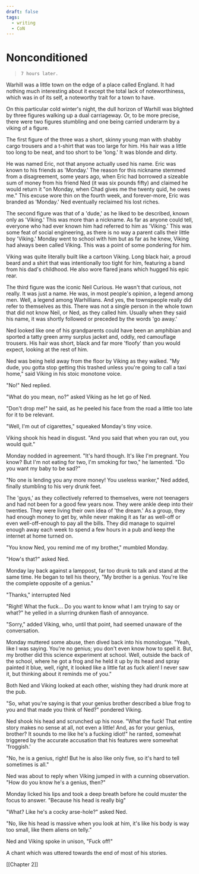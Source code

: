```yaml
---
draft: false
tags:
  - writing
  - CoN
---
```

# Nonconditioned #
> `7 hours later.`

Warhill was a little town on the edge of a place called England. It had nothing much interesting about it except the total lack of noteworthiness, which was in of its self, a noteworthy trait for a town to have.

On this particular cold winter's night, the dull horizon of Warhill was blighted by three figures walking up a dual carriageway. Or, to be more precise, there were two figures stumbling and one being carried underarm by a viking of a figure.

The first figure of the three was a short, skinny young man with shabby cargo trousers and a t-shirt that was too large for him. His hair was a little too long to be neat, and too short to be 'long.' It was blonde and dirty.

He was named Eric, not that anyone actually used his name. Eric was known to his friends as 'Monday.' The reason for this nickname stemmed from a disagreement, some years ago, when Eric had borrowed a sizeable sum of money from his friend Ned (it was six pounds fifty) and claimed he would return it "on Monday, when Chad gives me the twenty quid, he owes me." This excuse wore thin on the fourth week, and forever-more, Eric was branded as 'Monday.' Ned eventually reclaimed his lost riches.

The second figure was that of a 'dude,' as he liked to be described, known only as 'Viking.' This was more than a nickname. As far as anyone could tell, everyone who had ever known him had referred to him as 'Viking.' This was some feat of social engineering, as there is no way a parent calls their little boy 'Viking.' Monday went to school with him but as far as he knew, Viking had always been called Viking. This was a point of some pondering for him.

Viking was quite literally built like a cartoon Viking. Long black hair, a proud beard and a shirt that was intentionally too tight for him, featuring a band from his dad's childhood. He also wore flared jeans which hugged his epic rear.

The third figure was the iconic Neil Curious. He wasn't that curious, not really. It was just a name. He was, in most people's opinion, a legend among men. Well, a legend among Warhillians. And yes, the townspeople really did refer to themselves as this. There was not a single person in the whole town that did not know Neil, or Ned, as they called him. Usually when they said his name, it was shortly followed or preceded by the words 'go away.'

Ned looked like one of his grandparents could have been an amphibian and sported a tatty green army surplus jacket and, oddly, red camouflage trousers. His hair was short, black and far more 'floofy' than you would expect, looking at the rest of him.

Ned was being held away from the floor by Viking as they walked. "My dude, you gotta stop getting this trashed unless you're going to call a taxi home," said Viking in his stoic monotone voice.

"No!" Ned replied.

"What do you mean, no?" asked Viking as he let go of Ned.

"Don't drop me!" he said, as he peeled his face from the road a little too late for it to be relevant.

"Well, I'm out of cigarettes," squeaked Monday's tiny voice.

Viking shook his head in disgust. "And you said that when you ran out, you would quit."

Monday nodded in agreement. "It's hard though. It's like I'm pregnant. You know? But I'm not eating for two, I'm smoking for two," he lamented. "Do you want my baby to be sad?"

"No one is lending you any more money! You useless wanker," Ned added, finally stumbling to his very drunk feet.

The 'guys,' as they collectively referred to themselves, were not teenagers and had not been for a good few years now. They were ankle deep into their twenties. They were living their own idea of 'the dream.' As a group, they had enough money to get by, while never making it as far as well-off or even well-off-enough to pay all the bills. They did manage to squirrel enough away each week to spend a few hours in a pub and keep the internet at home turned on.

"You know Ned, you remind me of my brother," mumbled Monday.

"How's that?" asked Ned.

Monday lay back against a lamppost, far too drunk to talk and stand at the same time. He began to tell his theory, "My brother is a genius. You're like the complete opposite of a genius."

"Thanks," interrupted Ned

"Right! What the fuck... Do you want to know what I am trying to say or what?" he yelled in a slurring drunken flash of annoyance.

"Sorry," added Viking, who, until that point, had seemed unaware of the conversation.

Monday muttered some abuse, then dived back into his monologue. "Yeah, like I was saying. You're no genius; you don't even know how to spell it. But, my brother did this science experiment at school. Well, outside the back of the school, where he got a frog and he held it up by its head and spray painted it blue, well, right, it looked like a little fat as fuck alien! I never saw it, but thinking about it reminds me of you."

Both Ned and Viking looked at each other, wishing they had drunk more at the pub.

"So, what you're saying is that your genius brother described a blue frog to you and that made you think of Ned?" pondered Viking.

Ned shook his head and scrunched up his nose. "What the fuck! That entire story makes no sense at all, not even a little! And, as for your genius, brother? It sounds to me like he's a fucking idiot!" he ranted, somewhat triggered by the accurate accusation that his features were somewhat 'froggish.'

"No, he is a genius, right! But he is also like only five, so it's hard to tell sometimes is all."

Ned was about to reply when Viking jumped in with a cunning observation. "How do you know he's a genius, then?"

Monday licked his lips and took a deep breath before he could muster the focus to answer. "Because his head is really big"

"What? Like he's a cocky arse-hole?" asked Ned.

"No, like his head is massive when you look at him, it's like his body is way too small, like them aliens on telly."

Ned and Viking spoke in unison, "Fuck off!"

A chant which was uttered towards the end of most of his stories.

[[Chapter 2]]